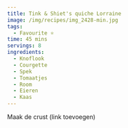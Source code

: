 ```yaml
---
title: Tink & Shiet's quiche Lorraine
image: /img/recipes/img_2428-min.jpg
tags:
  - Favourite ⭐
time: 45 mins
servings: 8
ingredients:
  - Knoflook
  - Courgette
  - Spek
  - Tomaatjes
  - Room
  - Eieren
  - Kaas
---
```

M﻿aak de crust (link toevoegen)

